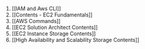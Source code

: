 
1. [[IAM and Aws CLI]]
2. [[Contents - EC2 Fundamentals]]
3. [[AWS Commands]]
4. [[EC2 Solution Architect Contents]]
5. [[EC2 Instance Storage Contents]]
6. [[High Availability and Scalability Storage Contents]]